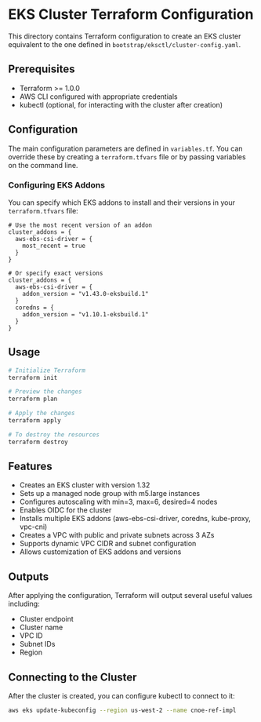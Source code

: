 # EKS Cluster Terraform Configuration

This directory contains Terraform configuration to create an EKS cluster equivalent to the one defined in `bootstrap/eksctl/cluster-config.yaml`.

## Prerequisites

- Terraform >= 1.0.0
- AWS CLI configured with appropriate credentials
- kubectl (optional, for interacting with the cluster after creation)

## Configuration

The main configuration parameters are defined in `variables.tf`. You can override these by creating a `terraform.tfvars` file or by passing variables on the command line.

### Configuring EKS Addons

You can specify which EKS addons to install and their versions in your `terraform.tfvars` file:

```hcl
# Use the most recent version of an addon
cluster_addons = {
  aws-ebs-csi-driver = {
    most_recent = true
  }
}

# Or specify exact versions
cluster_addons = {
  aws-ebs-csi-driver = {
    addon_version = "v1.43.0-eksbuild.1"
  }
  coredns = {
    addon_version = "v1.10.1-eksbuild.1"
  }
}
```

## Usage

```bash
# Initialize Terraform
terraform init

# Preview the changes
terraform plan

# Apply the changes
terraform apply

# To destroy the resources
terraform destroy
```

## Features

- Creates an EKS cluster with version 1.32
- Sets up a managed node group with m5.large instances
- Configures autoscaling with min=3, max=6, desired=4 nodes
- Enables OIDC for the cluster
- Installs multiple EKS addons (aws-ebs-csi-driver, coredns, kube-proxy, vpc-cni)
- Creates a VPC with public and private subnets across 3 AZs
- Supports dynamic VPC CIDR and subnet configuration
- Allows customization of EKS addons and versions

## Outputs

After applying the configuration, Terraform will output several useful values including:

- Cluster endpoint
- Cluster name
- VPC ID
- Subnet IDs
- Region

## Connecting to the Cluster

After the cluster is created, you can configure kubectl to connect to it:

```bash
aws eks update-kubeconfig --region us-west-2 --name cnoe-ref-impl
```